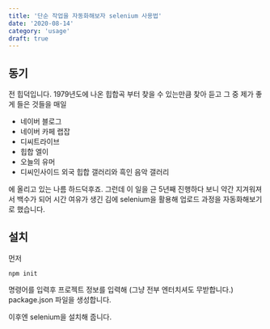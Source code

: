 ```yaml
---
title: '단순 작업을 자동화해보자 selenium 사용법'
date: '2020-08-14'
category: 'usage'
draft: true
---
```


## 동기

전 힙덕입니다. 1979년도에 나온 힙합곡 부터 찾을 수 있는만큼 찾아 듣고 그 중 제가 좋게 들은 것들을 매일

- 네이버 블로그
- 네이버 카페 랩잡
- 디씨트라이브
- 힙합 엘이
- 오늘의 유머
- 디씨인사이드 외국 힙합 갤러리와 흑인 음악 갤러리

에 올리고 있는 나름 하드덕후죠. 그런데 이 일을 근 5년째 진행하다 보니 약간 지겨워져서 백수가 되어 시간 여유가 생긴 김에 selenium을 활용해 업로드 과정을 자동화해보기로 했습니다.

## 설치

먼저

```linux
npm init
```

명령어를 입력후 프로젝트 정보를 입력해 (그냥 전부 엔터치셔도 무받합니다.) package.json 파일을 생성합니다.

이후엔 selenium을 설치해 줍니다.
